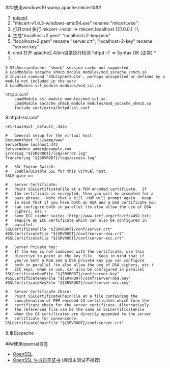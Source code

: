 ###使用windows10 wamp apache mkcert###
1. [mkcert](https://github.com/FiloSottile/mkcert/releases "lpuT http://caiyun.feixin.10086.cn/dl/175Cjf9LVi9ol")
2. "mkcert-v1.4.3-windows-amd64.exe" rename "mkcert.exe";
3. 打开cmd 执行 mkcert -install => mkcert localhost 127.0.0.1 ::1;
4. 生成"localhost+2.pem" "localhost+2-key.pem"
5. "localhost+2.pem" rename "server.crt"; "localhost+2-key" rename "server.key"
6. cmd 打开 apache2.4/bin目录执行检测 'httpd -t' => Syntax OK (正常) *
7.
```$xslt
Q SSLSessionCache: 'shmcb' session cache not supported
A LoadModule socache_shmcb_module modules/mod_socache_shmcb.so
Q Invalid command 'SSLCipherSuite', perhaps misspelled or defined by a module not included in the serv
A LoadModule ssl_module modules/mod_ssl.so

httpd.conf
    LoadModule ssl_module modules/mod_ssl.so
    LoadModule socache_shmcb_module modules/mod_socache_shmcb.so
    Include conf/extra/httpd-ssl.conf
```
8.httpd-ssl.conf
```apacheconfig
<VirtualHost _default_:443>

#   General setup for the virtual host
DocumentRoot "C:/wamp/www"
ServerName locahost:443
ServerAdmin admin@example.com
ErrorLog "${SRVROOT}/logs/error.log"
TransferLog "${SRVROOT}/logs/access.log"

#   SSL Engine Switch:
#   Enable/Disable SSL for this virtual host.
SSLEngine on

#   Server Certificate:
#   Point SSLCertificateFile at a PEM encoded certificate.  If
#   the certificate is encrypted, then you will be prompted for a
#   pass phrase.  Note that a kill -HUP will prompt again.  Keep
#   in mind that if you have both an RSA and a DSA certificate you
#   can configure both in parallel (to also allow the use of DSA
#   ciphers, etc.)
#   Some ECC cipher suites (http://www.ietf.org/rfc/rfc4492.txt)
#   require an ECC certificate which can also be configured in
#   parallel.
SSLCertificateFile "${SRVROOT}/conf/server.crt"
#SSLCertificateFile "${SRVROOT}/conf/server-dsa.crt"
#SSLCertificateFile "${SRVROOT}/conf/server-ecc.crt"

#   Server Private Key:
#   If the key is not combined with the certificate, use this
#   directive to point at the key file.  Keep in mind that if
#   you've both a RSA and a DSA private key you can configure
#   both in parallel (to also allow the use of DSA ciphers, etc.)
#   ECC keys, when in use, can also be configured in parallel
SSLCertificateKeyFile "${SRVROOT}/conf/server.key"
#SSLCertificateKeyFile "${SRVROOT}/conf/server-dsa.key"
#SSLCertificateKeyFile "${SRVROOT}/conf/server-ecc.key"

#   Server Certificate Chain:
#   Point SSLCertificateChainFile at a file containing the
#   concatenation of PEM encoded CA certificates which form the
#   certificate chain for the server certificate. Alternatively
#   the referenced file can be the same as SSLCertificateFile
#   when the CA certificates are directly appended to the server
#   certificate for convenience.
SSLCertificateChainFile "${SRVROOT}/conf/server.crt"
```
8.重启apache




###使用openssl自签 
+ [OpenSSL](https://www.openssl.org/docs/man1.0.2/man1/openssl-ca.html)
+ [OpenSSL 生成自签证书](https://blog.51cto.com/stuart/2310166) (麻烦未测试不推荐)
